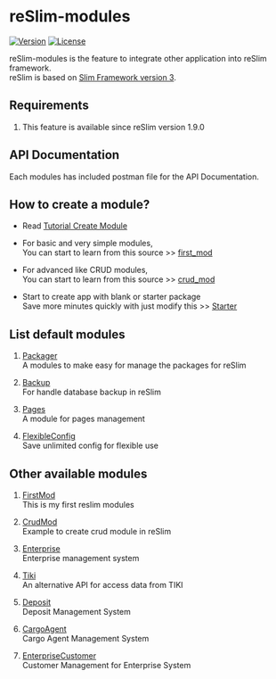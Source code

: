 reSlim-modules
=======
[![Version](https://img.shields.io/badge/reSlim-1.9.0-green.svg)](https://github.com/aalfiann/reSlim)
[![License](https://img.shields.io/badge/license-MIT-blue.svg)](https://github.com/aalfiann/reSlim/blob/master/license.md)

reSlim-modules is the feature to integrate other application into reSlim framework.  
reSlim is based on [Slim Framework version 3](http://www.slimframework.com/).  

Requirements
---------------

1. This feature is available since reSlim version 1.9.0

API Documentation
---
Each modules has included postman file for the API Documentation.


How to create a module?
-----------------

* Read [Tutorial Create Module](https://github.com/aalfiann/reSlim/wiki/Tutorial-Create-Module)

* For basic and very simple modules,  
    You can start to learn from this source >> [first_mod](https://github.com/aalfiann/reSlim-modules-first_mod)

* For advanced like CRUD modules,  
    You can start to learn from this source >> [crud_mod](https://github.com/aalfiann/reSlim-modules-crud_mod)

* Start to create app with blank or starter package  
    Save more minutes quickly with just modify this >> [Starter](https://github.com/aalfiann/reSlim-modules-starter) 


List default modules
-----------------
1. [Packager](https://github.com/aalfiann/reslim-modules-packager)  
    A modules to make easy for manage the packages for reSlim

2. [Backup](https://github.com/aalfiann/reslim-modules-backup)  
    For handle database backup in reSlim

3. [Pages](https://github.com/aalfiann/reslim-modules-pages)  
    A module for pages management

4. [FlexibleConfig](https://github.com/aalfiann/reslim-modules-flexibleconfig)  
    Save unlimited config for flexible use


Other available modules
-----------------
1. [FirstMod](https://github.com/aalfiann/reslim-modules-first_mod)  
    This is my first reslim modules

2. [CrudMod](https://github.com/aalfiann/reslim-modules-crud_mod)  
    Example to create crud module in reSlim

3. [Enterprise](https://github.com/aalfiann/reslim-modules-enterprise)  
    Enterprise management system

4. [Tiki](https://github.com/aalfiann/reslim-modules-tiki)  
    An alternative API for access data from TIKI

5. [Deposit](https://github.com/aalfiann/reslim-modules-deposit)  
    Deposit Management System

6. [CargoAgent](https://github.com/aalfiann/reslim-modules-cargoagent)  
    Cargo Agent Management System

7. [EnterpriseCustomer](https://github.com/aalfiann/reslim-modules-enterprise_customer)  
    Customer Management for Enterprise System